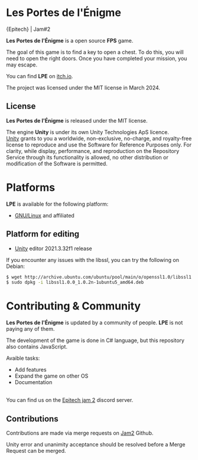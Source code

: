 # Les Portes de l'Énigme

{Epitech} | Jam#2

**Les Portes de l'Énigme** is a open source **FPS** game.

The goal of this game is to find a key to open a chest. To do this, you will need to open the right doors. Once you have completed your mission, you may escape.

You can find **LPE** on [itch.io](https://morgan-gch.itch.io/les-portes-de-lenigme).

The project was licensed under the MIT license in March 2024.

## License

**Les Portes de l'Énigme** is released under the MIT license.

The engine **Unity** is under its own Unity Technologies ApS licence.\
[Unity](https://unity.com/fr/legal/licenses/unity-reference-only-license) grants to you a worldwide, non-exclusive, no-charge, and royalty-free license to reproduce and use the Software for Reference Purposes only. For clarity, while display, performance, and reproduction on the Repository Service through its functionality is allowed, no other distribution or modification of the Software is permitted.

# Platforms

**LPE** is available for the following platform:
- [GNU/Linux] and affiliated

[GNU/Linux]: https://uploadnow.io/f/6dMHgZg

## Platform for editing

- [Unity] editor 2021.3.32f1 release

If you encounter any issues with the libssl, you can try the following on Debian:

```bash
$ wget http://archive.ubuntu.com/ubuntu/pool/main/o/openssl1.0/libssl1.0.0_1.0.2n-1ubuntu5_amd64.deb
$ sudo dpkg -i libssl1.0.0_1.0.2n-1ubuntu5_amd64.deb
```

[Unity]: https://unity.com/unity-hub

# Contributing & Community

**Les Portes de l'Énigme** is updated by a community of people. **LPE** is not paying any of them.

The development of the game is done in C# language, but this repository also contains JavaScript.

Avaible tasks:
- Add features
- Expand the game on other OS
- Documentation

\
You can find us on the [Epitech jam 2](https://discord.gg/sKCW8xUMY3) discord server.

## Contributions

Contributions are made via merge requests on [Jam2](https://github.com/Thomasmass/Jam2.git) Github.

Unity error and unanimity acceptance should be resolved before a Merge Request can be merged.
